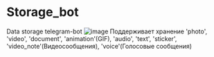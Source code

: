 # Storage_bot
Data storage telegram-bot
![image](https://user-images.githubusercontent.com/97798366/167021250-54f111f7-0a63-4b92-ad5b-ff6a827e10b7.png)
Поддерживает хранение 'photo', 'video', 'document', 'animation'(GIF), 'audio', 'text', 'sticker', 'video_note'(Видеосообщения), 'voice'(Голосовые сообщения)
